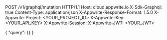 POST /v1/graphql/mutation HTTP/1.1
Host: cloud.appwrite.io
X-Sdk-Graphql: true
Content-Type: application/json
X-Appwrite-Response-Format: 1.5.0
X-Appwrite-Project: &lt;YOUR_PROJECT_ID&gt;
X-Appwrite-Key: &lt;YOUR_API_KEY&gt;
X-Appwrite-Session: 
X-Appwrite-JWT: &lt;YOUR_JWT&gt;

{
  "query": {}
}
